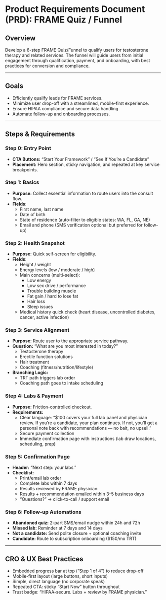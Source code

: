 # Product Requirements Document (PRD): FRAME Quiz / Funnel

## Overview
Develop a 6-step FRAME Quiz/Funnel to qualify users for testosterone therapy and related services. The funnel will guide users from initial engagement through qualification, payment, and onboarding, with best practices for conversion and compliance.

---

## Goals
- Efficiently qualify leads for FRAME services.
- Minimize user drop-off with a streamlined, mobile-first experience.
- Ensure HIPAA compliance and secure data handling.
- Automate follow-up and onboarding processes.

---

## Steps & Requirements

### Step 0: Entry Point
- **CTA Buttons:** “Start Your Framework” / “See If You’re a Candidate”
- **Placement:** Hero section, sticky navigation, and repeated at key service breakpoints.

### Step 1: Basics
- **Purpose:** Collect essential information to route users into the consult flow.
- **Fields:**
  - First name, last name
  - Date of birth
  - State of residence (auto-filter to eligible states: WA, FL, GA, NE)
  - Email and phone (SMS verification optional but preferred for follow-up)

### Step 2: Health Snapshot
- **Purpose:** Quick self-screen for eligibility.
- **Fields:**
  - Height / weight
  - Energy levels (low / moderate / high)
  - Main concerns (multi-select):
    - Low energy
    - Low sex drive / performance
    - Trouble building muscle
    - Fat gain / hard to lose fat
    - Hair loss
    - Sleep issues
  - Medical history quick check (heart disease, uncontrolled diabetes, cancer, active infection)

### Step 3: Service Alignment
- **Purpose:** Route user to the appropriate service pathway.
- **Question:** “What are you most interested in today?”
  - Testosterone therapy
  - Erectile function solutions
  - Hair treatment
  - Coaching (fitness/nutrition/lifestyle)
- **Branching Logic:**
  - TRT path triggers lab order
  - Coaching path goes to intake scheduling

### Step 4: Labs & Payment
- **Purpose:** Friction-controlled checkout.
- **Requirements:**
  - Clear language: “$100 covers your full lab panel and physician review. If you’re a candidate, your plan continues. If not, you’ll get a personal note back with recommendations — no bait, no upsell.”
  - Secure payment collection
  - Immediate confirmation page with instructions (lab draw locations, scheduling, prep)

### Step 5: Confirmation Page
- **Header:** “Next step: your labs.”
- **Checklist:**
  - Print/email lab order
  - Complete labs within 7 days
  - Results reviewed by FRAME physician
  - Results + recommendation emailed within 3–5 business days
  - “Questions?” → click-to-call / support email

### Step 6: Follow-up Automations
- **Abandoned quiz:** 2-part SMS/email nudge within 24h and 72h
- **Missed lab:** Reminder at 7 days and 14 days
- **Not a candidate:** Send polite closure + optional coaching invite
- **Candidate:** Route to subscription onboarding ($150/mo TRT)

---

## CRO & UX Best Practices
- Embedded progress bar at top (“Step 1 of 4”) to reduce drop-off
- Mobile-first layout (large buttons, short inputs)
- Simple, direct language (no corporate speak)
- Repeated CTA: sticky “Start Now” button throughout
- Trust badge: “HIPAA-secure. Labs + review by FRAME physician.”